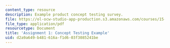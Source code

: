 ```yaml
---
content_type: resource
description: Example product concept testing survey.
file: https://ol-ocw-studio-app-production.s3.amazonaws.com/courses/15-835-entrepreneurial-marketing-spring-2002/d2a9a649b481616af1d603f3085241be_pdaconcepttest.pdf
file_type: application/pdf
resourcetype: Document
title: 'Assignment 1: Concept Testing Example'
uid: d2a9a649-b481-616a-f1d6-03f3085241be
---
```

